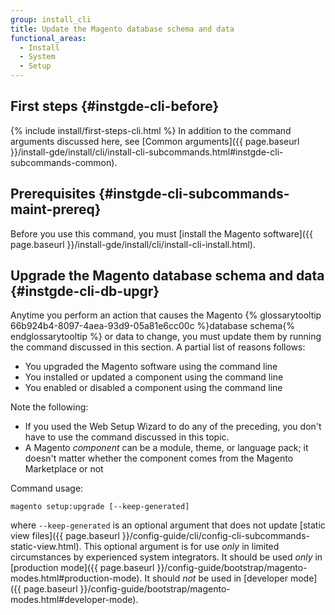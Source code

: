 ```yaml
---
group: install_cli
title: Update the Magento database schema and data
functional_areas:
  - Install
  - System
  - Setup
---
```


## First steps {#instgde-cli-before}
{% include install/first-steps-cli.html %}
In addition to the command arguments discussed here, see [Common arguments]({{ page.baseurl }}/install-gde/install/cli/install-cli-subcommands.html#instgde-cli-subcommands-common).

## Prerequisites {#instgde-cli-subcommands-maint-prereq}

Before you use this command, you must [install the Magento software]({{ page.baseurl }}/install-gde/install/cli/install-cli-install.html).

## Upgrade the Magento database schema and data {#instgde-cli-db-upgr}

Anytime you perform an action that causes the Magento {% glossarytooltip 66b924b4-8097-4aea-93d9-05a81e6cc00c %}database schema{% endglossarytooltip %} or data to change, you must update them by running the command discussed in this section. A partial list of reasons follows:

*	You upgraded the Magento software using the command line
*	You installed or updated a component using the command line
*	You enabled or disabled a component using the command line

Note the following:

*	If you used the Web Setup Wizard to do any of the preceding, you don't have to use the command discussed in this topic.
*	A Magento *component* can be a module, theme, or language pack; it doesn't matter whether the component comes from the Magento Marketplace or not

Command usage:

	magento setup:upgrade [--keep-generated]

where `--keep-generated` is an optional argument that does not update [static view files]({{ page.baseurl }}/config-guide/cli/config-cli-subcommands-static-view.html). This optional argument is for use *only* in limited circumstances by experienced system integrators. It should be used *only* in [production mode]({{ page.baseurl }}/config-guide/bootstrap/magento-modes.html#production-mode). It should *not* be used in [developer mode]({{ page.baseurl }}/config-guide/bootstrap/magento-modes.html#developer-mode).
